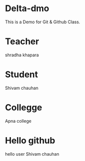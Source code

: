 # Delta-dmo
This is a Demo for Git &amp; Github Class.

# Teacher 
shradha khapara 

# Student 
Shivam chauhan 

# Collegge
Apna college

# Hello github
hello user Shivam chauhan

